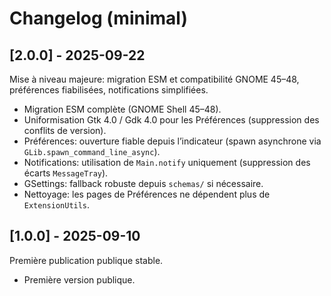 # Changelog (minimal)

## [2.0.0] - 2025-09-22

Mise à niveau majeure: migration ESM et compatibilité GNOME 45–48, préférences fiabilisées, notifications simplifiées.

- Migration ESM complète (GNOME Shell 45–48).
- Uniformisation Gtk 4.0 / Gdk 4.0 pour les Préférences (suppression des conflits de version).
- Préférences: ouverture fiable depuis l’indicateur (spawn asynchrone via `GLib.spawn_command_line_async`).
- Notifications: utilisation de `Main.notify` uniquement (suppression des écarts `MessageTray`).
- GSettings: fallback robuste depuis `schemas/` si nécessaire.
- Nettoyage: les pages de Préférences ne dépendent plus de `ExtensionUtils`.

## [1.0.0] - 2025-09-10

Première publication publique stable.

- Première version publique.
